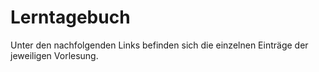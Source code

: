 # Lerntagebuch

Unter den nachfolgenden Links befinden sich die einzelnen Einträge der jeweiligen Vorlesung.


